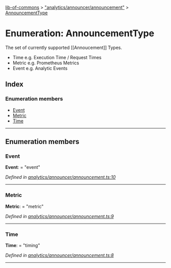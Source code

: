[lib-of-commons](../README.md) > ["analytics/announcer/announcement"](../modules/_analytics_announcer_announcement_.md) > [AnnouncementType](../enums/_analytics_announcer_announcement_.announcementtype.md)

# Enumeration: AnnouncementType

The set of currently supported \[\[Annoucement\]\] Types.

*   Time e.g. Execution Time / Request Times
*   Metric e.g. Prometheus Metrics
*   Event e.g. Analytic Events

## Index

### Enumeration members

* [Event](_analytics_announcer_announcement_.announcementtype.md#event)
* [Metric](_analytics_announcer_announcement_.announcementtype.md#metric)
* [Time](_analytics_announcer_announcement_.announcementtype.md#time)

---

## Enumeration members

<a id="event"></a>

###  Event

**Event**:  = "event"

*Defined in [analytics/announcer/announcement.ts:10](https://github.com/Templum/Project-Toolbox/blob/0839fcc/lib/analytics/announcer/announcement.ts#L10)*

___
<a id="metric"></a>

###  Metric

**Metric**:  = "metric"

*Defined in [analytics/announcer/announcement.ts:9](https://github.com/Templum/Project-Toolbox/blob/0839fcc/lib/analytics/announcer/announcement.ts#L9)*

___
<a id="time"></a>

###  Time

**Time**:  = "timing"

*Defined in [analytics/announcer/announcement.ts:8](https://github.com/Templum/Project-Toolbox/blob/0839fcc/lib/analytics/announcer/announcement.ts#L8)*

___

